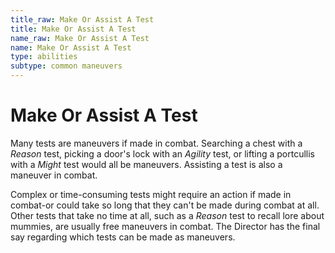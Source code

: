```yaml
---
title_raw: Make Or Assist A Test
title: Make Or Assist A Test
name_raw: Make Or Assist A Test
name: Make Or Assist A Test
type: abilities
subtype: common maneuvers
---
```


# Make Or Assist A Test

Many tests are maneuvers if made in combat. Searching a chest with a *Reason* test, picking a door's lock with an *Agility* test, or lifting a portcullis with a *Might* test would all be maneuvers. Assisting a test is also a maneuver in combat.

Complex or time-consuming tests might require an action if made in combat-or could take so long that they can't be made during combat at all. Other tests that take no time at all, such as a *Reason* test to recall lore about mummies, are usually free maneuvers in combat. The Director has the final say regarding which tests can be made as maneuvers.
